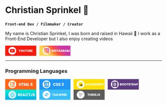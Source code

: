 # Christian Sprinkel 🤙

**`Front-end Dev / Filmmaker / Creator`**

<!--- About Me --->
My name is Christian Sprinkel, I was born and raised in Hawaii 🌴 I work as a Front-End Developer but I also enjoy creating videos

<a href="https://www.youtube.com/channel/UCyv0bAdrDwEBlTeY7KmYOaQ">
    <img align="left" alt="youtube" width="100px" style="padding-right:10px;" src="./assets/youtube.png" />
</a>

<a href="https://www.instagram.com/csprinkels/">
    <img align="left" alt="instagram" width="100px" style="padding-right:10px;" src="./assets/instagram.png" />
</a>


<br>
<br>

---

<!--- Programming Languages --->
### Programming Languages

<img align="left" alt="HTML" width="100px" style="padding-right:10px;" src="./assets/html.png" />

<img align="left" alt="CSS" width="100px" style="padding-right:10px;" src="./assets/css.png" />

<img align="left" alt="javascript" width="100px" style="padding-right:10px;" src="./assets/javascript.png" />

<img align="left" alt="Bootstrap" width="100px" style="padding-right:10px;" src="./assets/bootstrap.png" />

<img align="left" alt="react" width="100px" style="padding-right:10px;" src="./assets/reactjs.png" />

<img align="left" alt="tailwind" width="100px" style="padding-right:10px;" src="./assets/tailwind.png" />

<img align="left" alt="threejs" width="100px" style="padding-right:10px;" src="./assets/threejs.png" />
